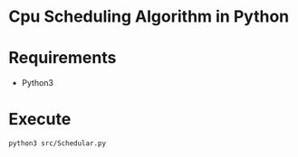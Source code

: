 # Cpu Scheduling Algorithm in Python

# Requirements
- Python3

# Execute
```
python3 src/Schedular.py
```